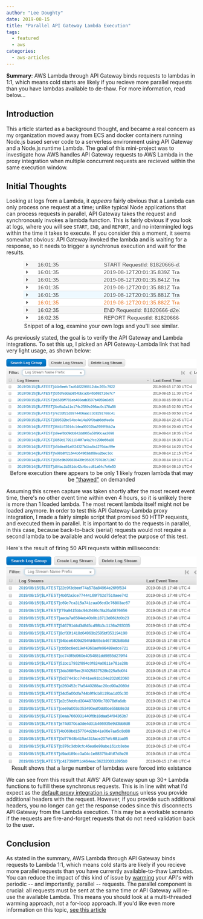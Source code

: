 ```yaml
---
author: "Lee Doughty"
date: 2019-08-15
title: "Parallel API Gateway Lambda Execution"
tags:
  - featured
  - aws
categories:
  - aws-articles
---
```


**Summary**: AWS Lambda through API Gateway binds requests to lambdas in 1:1, which means cold starts are likely if you recieve more parallel requests than you have lambdas available to de-thaw. For more information, read below...

<!--more-->

## Introduction
This article started as a background thought, and became a real concern as my organization moved away from ECS and docker containers running Node.js based server code to a serverless environment using API Gateway and a Node.js runtime Lambda. The goal of this mini-project was to investigate how AWS handles API Gateway requests to AWS Lambda in the proxy integration when multiple concurrent requests are recieved within the same execution window.

## Initial Thoughts
Looking at logs from a Lambda, it _appears_ fairly obvious that a Lambda can only process one request at a time; unlike typical Node applications that can process requests in parallel, API Gateway takes the request and synchronously invokes a lambda function. This is fairly obvious if you look at logs, where you will see `START`, `END`, and `REPORT`, and no intermingled logs within the time it takes to execute. If you consider this a moment, it seems somewhat obvious: API Gateway invoked the lambda and is waiting for a response, so it needs to trigger a synchronus execution and wait for the results.

<p align="center">
<img src="lambda-log.png" /><br/>
Snippet of a log, examine your own logs and you'll see similar.</p>

As previously stated, the goal is to verify the API Gateway and Lambda integrations. To set this up, I picked an API Gateway-Lambda link that had very light usage, as shown below:

<p align="center">
<img src="before.png" /><br/>
Before execution there appears to be only 1 likely frozen lambda that may be <a href="https://docs.aws.amazon.com/lambda/latest/dg/running-lambda-code.html">"thawed"</a> on demanded</p>

Assuming this screen capture was taken shortly after the most recent event time, there's no other event time within even 4 hours, so it is unlikely there is more than 1 loaded lambda. The most recent lambda itself might not be loaded anymore. In order to test this API Gateway-Lambda proxy integration, I made a fairly simple script that promised 50 HTTP requests, and executed them in parallel. It is important to do the requests in parallel, in this case, because back-to-back (serial) requests would not require a second lambda to be available and would defeat the purpose of this test.

Here's the result of firing 50 API requests within milliseconds:


<p align="center">
<img src="after.png" /><br/>
Result shows that a large number of lambdas were forced into existance</p>

We can see from this result that AWS' API Gateway spun up 30+ Lambda functions to fulfill these synchronus requests. This is in line wiht what I'd expect as the [default proxy integration is synchronus](https://docs.aws.amazon.com/apigateway/latest/developerguide/set-up-lambda-integration-async.html) unless you provide additional headers with the request. However, if you provide such additional headers, you no longer can get the response codes since this disconnects API Gateway from the Lambda execution. This may be a workable scenario if the requests are fire-and-forget requests that do not need validation back to the user.

## Conclusion

As stated in the summary, AWS Lambda through API Gateway binds requests to Lambda 1:1, which means cold starts are likely if you recieve more parallel requests than you have currently available-to-thaw Lambdas. You can reduce the impact of this kind of issue by [warming](https://read.acloud.guru/how-to-keep-your-lambda-functions-warm-9d7e1aa6e2f0) your API's with periodic -- and importantly, parallel -- requests. The parallel component is crucial: all requests must be sent at the same time or API Gateway will re-use the available Lambda. This means you should look at a multi-threaded warming approach, not a for-loop approach. If you'd like even more information on this topic, [see this article](https://theburningmonk.com/2018/01/im-afraid-youre-thinking-about-aws-lambda-cold-starts-all-wrong/)